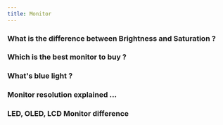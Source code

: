 ```yaml
---
title: Monitor
---
```


### What is the difference between Brightness and Saturation ? 

### Which is the best monitor to buy ? 

### What's blue light ? 

### Monitor resolution explained ... 

### LED, OLED, LCD Monitor difference

